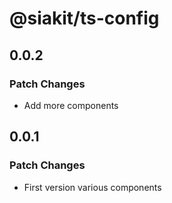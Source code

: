 # @siakit/ts-config

## 0.0.2

### Patch Changes

- Add more components

## 0.0.1

### Patch Changes

- First version various components
